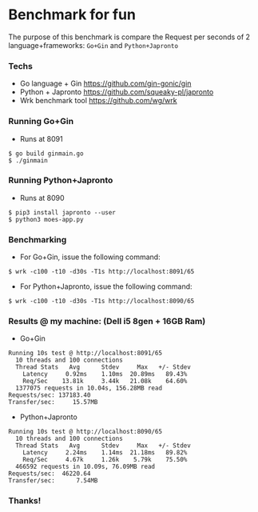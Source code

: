# Benchmark for fun

The purpose of this benchmark is compare the Request per seconds of 2 language+frameworks: `Go+Gin` and `Python+Japronto`

### Techs
* Go language + Gin https://github.com/gin-gonic/gin 
* Python + Japronto https://github.com/squeaky-pl/japronto
* Wrk benchmark tool https://github.com/wg/wrk

### Running Go+Gin

* Runs at 8091

```
$ go build ginmain.go
$ ./ginmain
```

### Running Python+Japronto

* Runs at 8090

``` 
$ pip3 install japronto --user
$ python3 moes-app.py
```

### Benchmarking

* For Go+Gin, issue the following command:
```
$ wrk -c100 -t10 -d30s -T1s http://localhost:8091/65
```

* For Python+Japronto, issue the following command:
```
$ wrk -c100 -t10 -d30s -T1s http://localhost:8090/65
```

### Results @ my machine: (Dell i5 8gen + 16GB Ram)

* Go+Gin
```
Running 10s test @ http://localhost:8091/65
  10 threads and 100 connections
  Thread Stats   Avg      Stdev     Max   +/- Stdev
    Latency     0.92ms    1.10ms  20.89ms   89.43%
    Req/Sec    13.81k     3.44k   21.08k    64.60%
  1377075 requests in 10.04s, 156.28MB read
Requests/sec: 137183.40
Transfer/sec:     15.57MB
```

* Python+Japronto
```
Running 10s test @ http://localhost:8090/65
  10 threads and 100 connections
  Thread Stats   Avg      Stdev     Max   +/- Stdev
    Latency     2.24ms    1.14ms  21.18ms   89.82%
    Req/Sec     4.67k     1.26k    5.79k    75.50%
  466592 requests in 10.09s, 76.09MB read
Requests/sec:  46220.64
Transfer/sec:      7.54MB
```

### Thanks!
